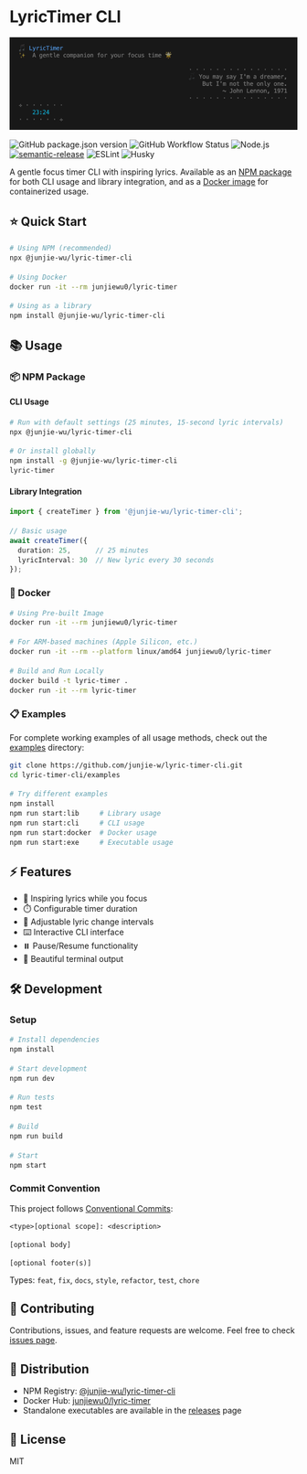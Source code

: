 # LyricTimer CLI
![lyric-timer-demo](.github/assets/lyric-timer-demo.png)

![GitHub package.json version](https://img.shields.io/github/package-json/v/junjie-w/lyric-timer-cli)
![GitHub Workflow Status](https://img.shields.io/github/actions/workflow/status/junjie-w/lyric-timer-cli/quality-checks.yml)
![Node.js](https://img.shields.io/badge/Node.js->=20-brightgreen)
[![semantic-release](https://img.shields.io/badge/semantic--release-enabled-brightgreen?logo=semantic-release)](https://github.com/semantic-release/semantic-release)
![ESLint](https://img.shields.io/badge/ESLint-enabled-brightgreen)
![Husky](https://img.shields.io/badge/Husky-enabled-brightgreen)

A gentle focus timer CLI with inspiring lyrics. Available as an [NPM package](https://www.npmjs.com/package/@junjie-wu/lyric-timer-cli) for both CLI usage and library integration, and as a [Docker image](https://hub.docker.com/r/junjiewu0/lyric-timer-cli) for containerized usage.

## ⭐ Quick Start

```bash
# Using NPM (recommended)
npx @junjie-wu/lyric-timer-cli

# Using Docker
docker run -it --rm junjiewu0/lyric-timer

# Using as a library
npm install @junjie-wu/lyric-timer-cli
```

## 📚 Usage

### 📦 NPM Package

#### CLI Usage
```bash
# Run with default settings (25 minutes, 15-second lyric intervals)
npx @junjie-wu/lyric-timer-cli

# Or install globally
npm install -g @junjie-wu/lyric-timer-cli
lyric-timer
```

#### Library Integration
```typescript
import { createTimer } from '@junjie-wu/lyric-timer-cli';

// Basic usage
await createTimer({
  duration: 25,      // 25 minutes
  lyricInterval: 30  // New lyric every 30 seconds
});
```

### 🐳 Docker

```bash
# Using Pre-built Image
docker run -it --rm junjiewu0/lyric-timer

# For ARM-based machines (Apple Silicon, etc.)
docker run -it --rm --platform linux/amd64 junjiewu0/lyric-timer

# Build and Run Locally
docker build -t lyric-timer .
docker run -it --rm lyric-timer
```

### 📋 Examples
For complete working examples of all usage methods, check out the [examples](https://github.com/junjie-w/lyric-timer-cli/tree/main/examples) directory:
```bash
git clone https://github.com/junjie-w/lyric-timer-cli.git
cd lyric-timer-cli/examples

# Try different examples
npm install
npm run start:lib     # Library usage
npm run start:cli     # CLI usage
npm run start:docker  # Docker usage
npm run start:exe     # Executable usage
```

## ⚡ Features

- 🎵 Inspiring lyrics while you focus
- ⏱️ Configurable timer duration
- 🔄 Adjustable lyric change intervals
- ⌨️ Interactive CLI interface
- ⏸️ Pause/Resume functionality
- 🎨 Beautiful terminal output

## 🛠️ Development

### Setup

```bash
# Install dependencies
npm install

# Start development
npm run dev

# Run tests
npm test

# Build
npm run build

# Start
npm start
```

### Commit Convention

This project follows [Conventional Commits](https://www.conventionalcommits.org/):

```
<type>[optional scope]: <description>

[optional body]

[optional footer(s)]
```

Types: `feat`, `fix`, `docs`, `style`, `refactor`, `test`, `chore`

## 🤝 Contributing

Contributions, issues, and feature requests are welcome. Feel free to check [issues page](https://github.com/junjie-w/lyric-timer-cli/issues).

## 🚀 Distribution

- NPM Registry: [@junjie-wu/lyric-timer-cli](https://www.npmjs.com/package/@junjie-wu/lyric-timer-cli)
- Docker Hub: [junjiewu0/lyric-timer](https://hub.docker.com/r/junjiewu0/lyric-timer)
- Standalone executables are available in the [releases](https://github.com/junjie-w/lyric-timer-cli/releases) page

## 📄 License

MIT
